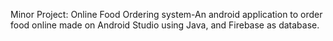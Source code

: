 Minor Project:
Online Food Ordering system-An android application to order food online made on Android Studio using Java, and Firebase as database.
